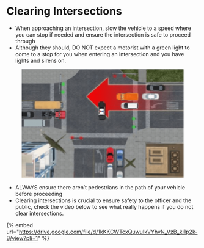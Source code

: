 # Clearing Intersections

* When approaching an intersection, slow the vehicle to a speed where you can stop if needed and ensure the intersection is safe to proceed through
* Although they should, DO NOT expect a motorist with a green light to come to a stop for you when entering an intersection and you have lights and sirens on.

<figure><img src="../../.gitbook/assets/image (1) (1).png" alt=""><figcaption></figcaption></figure>

* ALWAYS ensure there aren’t pedestrians in the path of your vehicle before proceeding
* Clearing intersections is crucial to ensure safety to the officer and the public, check the video below to see what really happens if you do not clear intersections.

{% embed url="https://drive.google.com/file/d/1kKKCWTcxQuwuIkVYhvN_VzB_ki1p2k-B/view?pli=1" %}

